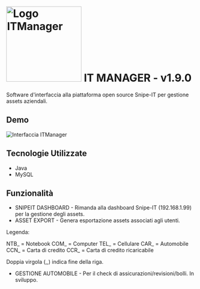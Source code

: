 # <img width="200" src="https://i.imgur.com/eepUIkx.png" alt="Logo ITManager"> IT MANAGER - v1.9.0

Software d'interfaccia alla piattaforma open source Snipe-IT per gestione assets aziendali.

## Demo

<img src="https://i.imgur.com/8RpNceF.png" alt="Interfaccia ITManager">

## Tecnologie Utilizzate

- Java
- MySQL

## Funzionalità

- SNIPEIT DASHBOARD - Rimanda alla dashboard Snipe-IT (192.168.1.99) per la gestione degli assets.
- ASSET EXPORT - Genera esportazione assets associati agli utenti.

Legenda:

NTB_ = Notebook
COM_ = Computer
TEL_ = Cellulare
CAR_ = Automobile
CCN_ = Carta di credito
CCR_ = Carta di credito ricaricabile

Doppia virgola (,,) indica fine della riga.

- GESTIONE AUTOMOBILE - Per il check di assicurazioni/revisioni/bolli. In sviluppo.
